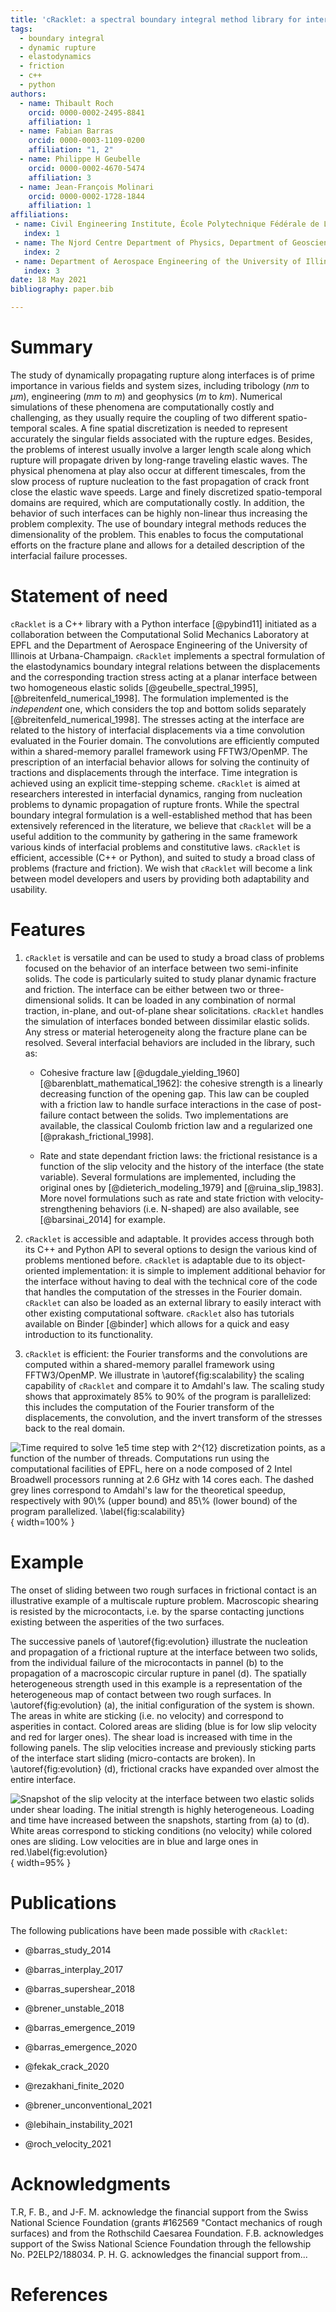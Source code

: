 ```yaml
---
title: 'cRacklet: a spectral boundary integral method library for interfacial rupture simulation'
tags:
  - boundary integral
  - dynamic rupture
  - elastodynamics
  - friction
  - c++
  - python
authors:
  - name: Thibault Roch
    orcid: 0000-0002-2495-8841
    affiliation: 1
  - name: Fabian Barras
    orcid: 0000-0003-1109-0200
    affiliation: "1, 2"
  - name: Philippe H Geubelle
    orcid: 0000-0002-4670-5474
    affiliation: 3
  - name: Jean-François Molinari
    orcid: 0000-0002-1728-1844
    affiliation: 1
affiliations:
 - name: Civil Engineering Institute, École Polytechnique Fédérale de Lausanne, Switzerland
   index: 1
 - name: The Njord Centre Department of Physics, Department of Geosciences, University of Oslo, Norway
   index: 2
 - name: Department of Aerospace Engineering of the University of Illinois at Urbana-Champaign, United States of America
   index: 3
date: 18 May 2021
bibliography: paper.bib

---
```


# Summary

The study of dynamically propagating rupture along interfaces is of prime importance in various fields and system sizes, including tribology ($nm$ to $\mu m$), engineering ($mm$ to $m$) and geophysics ($m$ to $km$). Numerical simulations of these phenomena are computationally costly and challenging, as they usually require the coupling of two different spatio-temporal scales. A fine spatial discretization is needed to represent accurately the singular fields associated with the rupture edges. Besides, the problems of interest usually involve a larger length scale along which rupture will propagate driven by long-range traveling elastic waves. The physical phenomena at play also occur at different timescales, from the slow process of rupture nucleation to the fast propagation of crack front close the elastic wave speeds. Large and finely discretized spatio-temporal domains are required, which are computationally costly. In addition, the behavior of such interfaces can be highly non-linear thus increasing the problem complexity. The use of boundary integral methods reduces the dimensionality of the problem. This enables to focus the computational efforts on the fracture plane and allows for a detailed description of the interfacial failure processes.

# Statement of need

`cRacklet` is a C++ library with a Python interface [@pybind11] initiated as a collaboration between the Computational Solid Mechanics Laboratory at EPFL and the Department of Aerospace Engineering of the University of Illinois at Urbana-Champaign.  `cRacklet` implements a spectral formulation of the elastodynamics boundary integral relations between the displacements and the corresponding traction stress acting at a planar interface between two homogeneous elastic solids [@geubelle_spectral_1995], [@breitenfeld_numerical_1998]. The formulation implemented is the *independent* one, which considers the top and bottom solids separately [@breitenfeld_numerical_1998]. The stresses acting at the interface are related to the history of interfacial displacements via a time convolution evaluated in the Fourier domain. The convolutions are efficiently computed within a shared-memory parallel framework using FFTW3/OpenMP. The prescription of an interfacial behavior allows for solving the continuity of tractions and displacements through the interface. Time integration is achieved using an explicit time-stepping scheme. `cRacklet` is aimed at researchers interested in interfacial dynamics, ranging from nucleation problems to dynamic propagation of rupture fronts. While the spectral boundary integral formulation is a well-established method that has been extensively referenced in the literature, we believe that `cRacklet` will be a useful addition to the community by gathering in the same framework various kinds of interfacial problems and constitutive laws. `cRacklet` is efficient, accessible (C++ or Python), and suited to study a broad class of problems (fracture and friction). We wish that `cRacklet` will become a link between model developers and users by providing both adaptability and usability.

# Features

1. `cRacklet` is versatile and can be used to study a broad class of problems focused on the behavior of an interface between two semi-infinite solids. The code is particularly suited to study planar dynamic fracture and friction. The interface can be either between two or three-dimensional solids. It can be loaded in any combination of normal traction, in-plane, and out-of-plane shear solicitations. `cRacklet` handles the simulation of interfaces bonded between dissimilar elastic solids. Any stress or material heterogeneity along the fracture plane can be resolved. Several interfacial behaviors are included in the library, such as:

   - Cohesive fracture law [@dugdale_yielding_1960] [@barenblatt_mathematical_1962]: the cohesive strength is a linearly decreasing function of the opening gap. This law can be coupled with a friction law to handle surface interactions in the case of post-failure contact between the solids. Two implementations are available, the classical Coulomb friction law and a regularized one [@prakash_frictional_1998].

   - Rate and state dependant friction laws: the frictional resistance is a function of the slip velocity and the history of the interface (the state variable). Several formulations are implemented, including the original ones by [@dieterich_modeling_1979] and [@ruina_slip_1983]. More novel formulations such as rate and state friction with velocity-strengthening behaviors (i.e. N-shaped) are also available, see [@barsinai_2014] for example.

2. `cRacklet` is accessible and adaptable. It provides access through both its C++ and Python API to several options to design the various kind of problems mentioned before. `cRacklet` is adaptable due to its object-oriented implementation: it is simple to implement additional behavior for the interface without having to deal with the technical core of the code that handles the computation of the stresses in the Fourier domain. `cRacklet` can also be loaded as an external library to easily interact with other existing computational software. `cRacklet` also has tutorials available on Binder [@binder] which allows for a quick and easy introduction to its functionality.

3. `cRacklet` is efficient: the Fourier transforms and the convolutions are computed within a shared-memory parallel framework using FFTW3/OpenMP. We illustrate in \autoref{fig:scalability} the scaling capability of `cRacklet` and compare it to Amdahl's law. The scaling study shows that approximately $85\%$ to $90\%$ of the program is parallelized: this includes the computation of the Fourier transform of the displacements, the convolution, and the invert transform of the stresses back to the real domain.

![Time required to solve $1e5$ time step with $2^{12}$ discretization points, as a function of the number of threads. Computations run using the computational facilities of EPFL, here on a node composed of 2 Intel Broadwell processors running at $2.6 GHz$ with 14 cores each. The dashed grey lines correspond to Amdahl's law for the theoretical speedup, respectively with $90\%$ (upper bound) and $85\%$ (lower bound) of the program parallelized. \label{fig:scalability}](scalability.png){ width=100% }

# Example

The onset of sliding between two rough surfaces in frictional contact is an illustrative example of a multiscale rupture problem. Macroscopic shearing is resisted by the microcontacts, i.e. by the sparse contacting junctions existing between the asperities of the two surfaces.

The successive panels of \autoref{fig:evolution} illustrate the nucleation and propagation of a frictional rupture at the interface between two solids, from the individual failure of the microcontacts in pannel (b) to the propagation of a macroscopic circular rupture in panel (d). The spatially heterogeneous strength used in this example is a representation of the heterogeneous map of contact between two rough surfaces. In \autoref{fig:evolution} (a), the initial configuration of the system is shown. The areas in white are sticking (i.e. no velocity) and correspond to asperities in contact. Colored areas are sliding (blue is for low slip velocity and red for larger ones). The shear load is increased with time in the following panels. The slip velocities increase and previously sticking parts of the interface start sliding (micro-contacts are broken). In \autoref{fig:evolution} (d), frictional cracks have expanded over almost the entire interface.

![Snapshot of the slip velocity at the interface between two elastic solids under shear loading. The initial strength is highly heterogeneous. Loading and time have increased between the snapshots, starting from (a) to (d). White areas correspond to sticking conditions (no velocity) while colored ones are sliding. Low velocities are in blue and large ones in red.\label{fig:evolution}](evolution.png){ width=95% }

# Publications

The following publications have been made possible with `cRacklet`:

- @barras_study_2014

- @barras_interplay_2017

- @barras_supershear_2018

- @brener_unstable_2018

- @barras_emergence_2019

- @barras_emergence_2020

- @fekak_crack_2020

- @rezakhani_finite_2020

- @brener_unconventional_2021

- @lebihain_instability_2021

- @roch_velocity_2021

# Acknowledgments

T.R, F. B., and J-F. M. acknowledge the financial support from the Swiss National Science Foundation (grants #162569 "Contact mechanics of rough surfaces) and from the Rothschild Caesarea Foundation. F.B. acknowledges  support  of  the  Swiss  National  Science  Foundation through the fellowship No. P2ELP2/188034. P. H. G. acknowledges the financial support from...

# References
